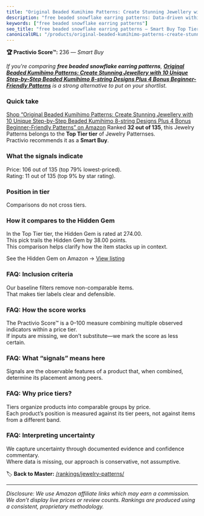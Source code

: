 ```yaml
---
title: "Original Beaded Kumihimo Patterns: Create Stunning Jewellery with 10 Unique Step-by-Step Beaded Kumihimo 8-string Designs Plus 4 Bonus Beginner-Friendly Patterns"
description: "free beaded snowflake earring patterns: Data-driven within Top Tier ranking using the Practivio Score™. Positioned by quality, value, demand, findability, mome…"
keywords: ["free beaded snowflake earring patterns"]
seo_title: "free beaded snowflake earring patterns — Smart Buy Top Tier (2025)"
canonicalURL: "/products/original-beaded-kumihimo-patterns-create-stunning-jewellery-with-10-unique-step-by-step-beaded-kumihimo-8-string-designs-plus-4-bonus-beginner-friendly-patterns-9526567501/"
---
```


**🏆 Practivio Score™:** 236 — _Smart Buy_


*If you're comparing **free beaded snowflake earring patterns**, **[Original Beaded Kumihimo Patterns: Create Stunning Jewellery with 10 Unique Step-by-Step Beaded Kumihimo 8-string Designs Plus 4 Bonus Beginner-Friendly Patterns](https://www.amazon.com/dp/9526567501?tag=practivio-20)** is a strong alternative to put on your shortlist.*
### Quick take
[Shop “Original Beaded Kumihimo Patterns: Create Stunning Jewellery with 10 Unique Step-by-Step Beaded Kumihimo 8-string Designs Plus 4 Bonus Beginner-Friendly Patterns” on Amazon](https://www.amazon.com/dp/9526567501?tag=practivio-20)
Ranked **32 out of 135**, this Jewelry Patterns belongs to the **Top Tier tier** of Jewelry Patternses.  
Practivio recommends it as a **Smart Buy**.

### What the signals indicate
Price: 106 out of 135 (top 79% lowest-priced).  
Rating: 11 out of 135 (top 9% by star rating).  

### Position in tier
Comparisons do not cross tiers.

### How it compares to the Hidden Gem
In the Top Tier tier, the Hidden Gem is rated at 274.00.  
This pick trails the Hidden Gem by 38.00 points.  
This comparison helps clarify how the item stacks up in context.  

See the Hidden Gem on Amazon → [View listing](https://www.amazon.com/dp/B09Y8DWR28?tag=practivio-20)

### FAQ: Inclusion criteria
Our baseline filters remove non-comparable items.  
That makes tier labels clear and defensible.

### FAQ: How the score works
The Practivio Score™ is a 0–100 measure combining multiple observed indicators within a price tier.  
If inputs are missing, we don’t substitute—we mark the score as less certain.

### FAQ: What “signals” means here
Signals are the observable features of a product that, when combined, determine its placement among peers.

### FAQ: Why price tiers?
Tiers organize products into comparable groups by price.  
Each product’s position is measured against its tier peers, not against items from a different band.

### FAQ: Interpreting uncertainty
We capture uncertainty through documented evidence and confidence commentary.  
Where data is missing, our approach is conservative, not assumptive.


🏷️ **Back to Master:** [/rankings/jewelry-patterns/](/rankings/jewelry-patterns/)

---
_Disclosure: We use Amazon affiliate links which may earn a commission. We don’t display live prices or review counts. Rankings are produced using a consistent, proprietary methodology._
